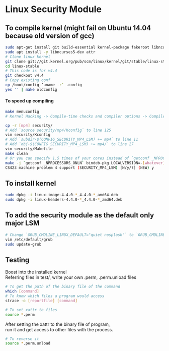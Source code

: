 # Linux Security Module  

## To compile kernel (might fail on Ubuntu 14.04 because old version of gcc)  
```bash
sudo apt-get install git build-essential kernel-package fakeroot libncurses5-dev libssl-dev ccache libelf-dev
sudo apt install -y libncurses5-dev attr
# Clone linux kernel
git clone git://git.kernel.org/pub/scm/linux/kernel/git/stable/linux-stable.git
cd linux-stable
# This code is for v4.4
git checkout v4.4
# Copy existing conf
cp /boot/config-‘uname -r‘ .config
yes '' | make oldconfig
```
#### To speed up compiling  
```bash
make menuconfig
# Kernel Hacking -> Compile-time checks and compiler options -> Compile the kernel with debug info <-- disable
```
```bash
cp -r [mp4] security/
# Add `source security/mp4/Kconfig` to line 125
vim security/Kconfig
# Add `subdir-$(CONFIG_SECURITY_MP4_LSM) += mp4` to line 11
# Add `obj-$(CONFIG_SECURITY_MP4_LSM) += mp4/` to line 27
vim security/Makefile
make clean
# Or you can specify 1.5 times of your cores instead of `getconf _NPROCESSORS_ONLN`
make -j `getconf _NPROCESSORS_ONLN` bindeb-pkg LOCALVERSION=-[whatever]
CS423 machine problem 4 support (SECURITY_MP4_LSM) [N/y/?] (NEW) y
```
## To install kernel  
```bash
sudo dpkg -i linux-image-4.4.0-*_4.4.0-*_amd64.deb
sudo dpkg -i linux-headers-4.4.0-*_4.4.0-*_amd64.deb
```
## To add the security module as the default only major LSM  
```bash
# Change `GRUB_CMDLINE_LINUX_DEFAULT="quiet nosplash"` to `GRUB_CMDLINE_LINUX_DEFAULT="quiet nosplash security=mp4"`
vim /etc/default/grub
sudo update-grub
```

## Testing
Boost into the installed kernel  
Referring files in test/, write your own .perm, .perm.unload files  
```bash
# To get the path of the binary file of the command
which [command]
# To know which files a program would access  
strace -o [reportfile] [command]
```
```bash
# To set xattr to files
source *.perm
```
After setting the xattr to the binary file of program,  
run it and get access to other files with the process.  
```bash
# To reverse it
source *.perm.unload
```
